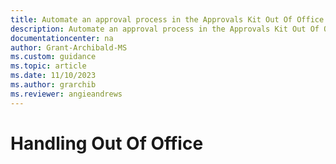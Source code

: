 ```yaml
---
title: Automate an approval process in the Approvals Kit Out Of Office | Microsoft Docs
description: Automate an approval process in the Approvals Kit Out Of Office
documentationcenter: na
author: Grant-Archibald-MS
ms.custom: guidance
ms.topic: article
ms.date: 11/10/2023
ms.author: grarchib
ms.reviewer: angieandrews
---
```


# Handling Out Of Office
